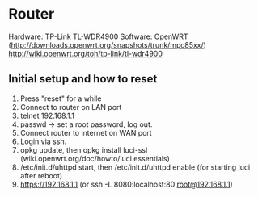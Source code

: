 Router
======

Hardware: TP-Link TL-WDR4900
Software: OpenWRT (http://downloads.openwrt.org/snapshots/trunk/mpc85xx/)
http://wiki.openwrt.org/toh/tp-link/tl-wdr4900


Initial setup and how to reset
------------------------------

1. Press "reset" for a while
2. Connect to router on LAN port
3. telnet 192.168.1.1
4. passwd -> set a root password, log out.
5. Connect router to internet on WAN port
6. Login via ssh.
7. opkg update, then opkg install luci-ssl (wiki.openwrt.org/doc/howto/luci.essentials)
8. /etc/init.d/uhttpd start, then /etc/init.d/uhttpd enable (for starting luci after reboot)
9. https://192.168.1.1 (or ssh -L 8080:localhost:80 root@192.168.1.1)


